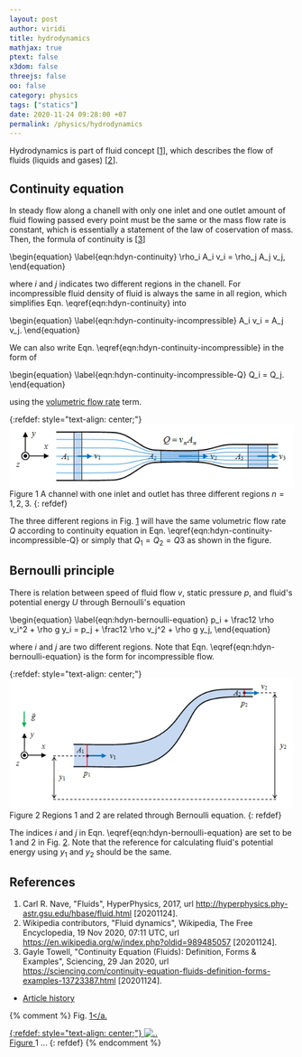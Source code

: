 ```yaml
---
layout: post
author: viridi
title: hydrodynamics
mathjax: true
ptext: false
x3dom: false
threejs: false
oo: false
category: physics
tags: ["statics"]
date: 2020-11-24 09:28:00 +07
permalink: /physics/hydrodynamics
---
```

Hydrodynamics is part of fluid concept [[1](#ref1)], which describes the flow of fluids (liquids and gases) [[2](#ref2)].


## Continuity equation
In steady flow along a chanell with only one inlet and one outlet amount of fluid flowing passed every point must be the same or the mass flow rate is constant, which is essentially a statement of the law of coservation of mass. Then, the formula of continuity is [[3](#ref3)]

\begin{equation}
\label{eqn:hdyn-continuity}
\rho_i A_i v_i = \rho_j A_j v_j,
\end{equation}

where $i$ and $j$ indicates two different regions in the chanell. For incompressible fluid density of fluid is always the same in all region, which simplifies Eqn. \eqref{eqn:hdyn-continuity} into

\begin{equation}
\label{eqn:hdyn-continuity-incompressible}
A_i v_i = A_j v_j.
\end{equation}

We can also write Eqn. \eqref{eqn:hdyn-continuity-incompressible} in the form of

\begin{equation}
\label{eqn:hdyn-continuity-incompressible-Q}
Q_i = Q_j.
\end{equation}

using the [volumetric flow rate](volumetric-flow-rate) term.

{:refdef: style="text-align: center;"}
![..](/assets/img/phys/hydrodynamics/vfr-constant-cross-section.png)
<br />
Figure <a name="fig:hdyn-continuity">1</a> A channel with one inlet and outlet has three different regions $n = 1, 2, 3$.
{: refdef}

The three different regions in Fig. <a href="#fig:hdyn-continuity">1</a> will have the same volumetric flow rate $Q$ according to continuity equation in Eqn. \eqref{eqn:hdyn-continuity-incompressible-Q} or simply that $Q_1 = Q_2 = Q3$ as shown in the figure.


## Bernoulli principle
There is relation between speed of fluid flow $v$, static pressure $p$, and fluid's potential energy $U$ through Bernoulli's equation

\begin{equation}
\label{eqn:hdyn-bernoulli-equation}
p_i + \frac12 \rho v_i^2 + \rho g y_i = p_j + \frac12 \rho v_j^2 + \rho g y_j,
\end{equation}

where $i$ and $j$ are two different regions. Note that Eqn. \eqref{eqn:hdyn-bernoulli-equation} is the form for incompressible flow.

{:refdef: style="text-align: center;"}
![..](/assets/img/phys/hydrodynamics/bernoulli-principle.png)
<br />
Figure <a name="fig:hdyn-bernoulli">2</a> Regions 1 and 2 are related through Bernoulli equation.
{: refdef}

The indices $i$ and $j$ in Eqn. \eqref{eqn:hdyn-bernoulli-equation} are set to be $1$ and $2$ in Fig. <a href="#fig:hdyn-bernoulli">2</a>. Note that the reference for calculating fluid's potential energy using $y_1$ and $y_2$ should be the same.


## References
1. <a name="ref1"></a>Carl R. Nave, "Fluids", HyperPhysics, 2017, url <http://hyperphysics.phy-astr.gsu.edu/hbase/fluid.html> [20201124].
2. <a name="ref2"></a>Wikipedia contributors, "Fluid dynamics", Wikipedia, The Free Encyclopedia, 19 Nov 2020, 07:11 UTC, url <https://en.wikipedia.org/w/index.php?oldid=989485057> [20201124].
3. <a name="ref3"></a> Gayle Towell, "Continuity Equation (Fluids): Definition, Forms & Examples", Sciencing, 29 Jan 2020, url <https://sciencing.com/continuity-equation-fluids-definition-forms-examples-13723387.html> [20201124].

+ [Article history](https://github.com/butiran/butiran.github.io/commits/master/_posts/phys/2020-11-24-hydrodynamics.md)

{% comment %}
Fig. <a href="#fig:x">1</a.

{:refdef: style="text-align: center;"}
![..](/assets/img/phys/x.png)
<br />
Figure <a name="fig:x">1</a> ...
{: refdef}
{% endcomment %}
